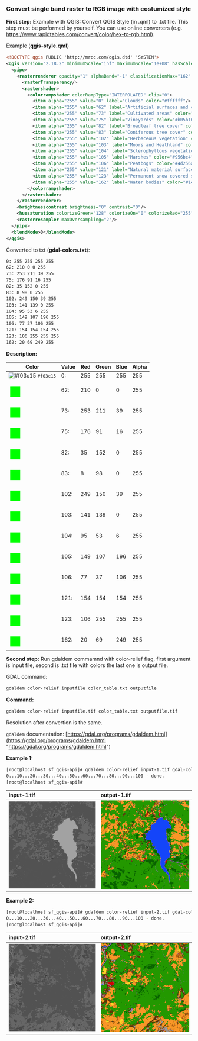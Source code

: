 ### Convert single band raster to RGB image with costumized style

**First step:**
Example with QGIS:
Convert QGIS Style (in .qml) to .txt file.
This step must be performed by yourself.
You can use online converters (e.g. https://www.rapidtables.com/convert/color/hex-to-rgb.html).

Example (**qgis-style.qml**)
```xml
<!DOCTYPE qgis PUBLIC 'http://mrcc.com/qgis.dtd' 'SYSTEM'>
<qgis version="2.18.2" minimumScale="inf" maximumScale="1e+08" hasScaleBasedVisibilityFlag="0">
  <pipe>
    <rasterrenderer opacity="1" alphaBand="-1" classificationMax="162" classificationMinMaxOrigin="CumulativeCutFullExtentEstimated" band="1" classificationMin="5" type="singlebandpseudocolor">
      <rasterTransparency/>
      <rastershader>
        <colorrampshader colorRampType="INTERPOLATED" clip="0">
          <item alpha="255" value="0" label="Clouds" color="#ffffff"/>
          <item alpha="255" value="62" label="Artificial surfaces and constructions" color="#d20000"/>
          <item alpha="255" value="73" label="Cultivated areas" color="#fdd327"/>
          <item alpha="255" value="75" label="Vineyards" color="#b05b10"/>
          <item alpha="255" value="82" label="Broadleaf tree cover" color="#239800"/>
          <item alpha="255" value="83" label="Coniferous tree cover" color="#086200"/>
          <item alpha="255" value="102" label="Herbaceous vegetation" color="#f99627"/>
          <item alpha="255" value="103" label="Moors and Heathland" color="#8d8b00"/>
          <item alpha="255" value="104" label="Sclerophyllous vegetation" color="#5f3506"/>
          <item alpha="255" value="105" label="Marshes" color="#956bc4"/>
          <item alpha="255" value="106" label="Peatbogs" color="#4d256a"/>
          <item alpha="255" value="121" label="Natural material surfaces" color="#9a9a9a"/>
          <item alpha="255" value="123" label="Permanent snow covered surfaces" color="#6affff"/>
          <item alpha="255" value="162" label="Water bodies" color="#1445f9"/>
        </colorrampshader>
      </rastershader>
    </rasterrenderer>
    <brightnesscontrast brightness="0" contrast="0"/>
    <huesaturation colorizeGreen="128" colorizeOn="0" colorizeRed="255" colorizeBlue="128" grayscaleMode="0" saturation="0" colorizeStrength="100"/>
    <rasterresampler maxOversampling="2"/>
  </pipe>
  <blendMode>0</blendMode>
</qgis>

```
Converted to txt (**gdal-colors.txt**):
```txt
0: 255 255 255 255
62: 210 0 0 255
73: 253 211 39 255
75: 176 91 16 255
82: 35 152 0 255
83: 8 98 0 255
102: 249 150 39 255
103: 141 139 0 255
104: 95 53 6 255
105: 149 107 196 255
106: 77 37 106 255
121: 154 154 154 255
123: 106 255 255 255
162: 20 69 249 255
```

**Description:**

|   Color   |   Value   |   Red   |   Green   |   Blue   |   Alpha   |
| ------------ | ------------ | ------------ | ------------ | ------------ | ------------ |
|   ![#f03c15](https://placehold.it/15/f03c15/000000?text=+) `#f03c15`   |   0:   |   255   |   255   |   255   |   255   |
|   <span style="color:#00FF00;font-size:3em;">&#9724;</span>   |   62:   |   210   |   0   |   0   |   255   |
|   <span style="color:#00FF00;font-size:3em;">&#9724;</span>   |   73:   |   253   |   211   |   39   |   255   |
|   <span style="color:#00FF00;font-size:3em;">&#9724;</span>   |   75:   |   176   |   91   |   16   |   255   |
|   <span style="color:#00FF00;font-size:3em;">&#9724;</span>   |   82:   |   35   |   152   |   0   |   255   |
|   <span style="color:#00FF00;font-size:3em;">&#9724;</span>   |   83:   |   8   |   98   |   0   |   255   |
|   <span style="color:#00FF00;font-size:3em;">&#9724;</span>   |   102:   |   249   |   150   |   39   |   255   |
|   <span style="color:#00FF00;font-size:3em;">&#9724;</span>   |   103:   |   141   |   139   |   0   |   255   |
|   <span style="color:#00FF00;font-size:3em;">&#9724;</span>   |   104:   |   95   |   53   |   6   |   255   |
|   <span style="color:#00FF00;font-size:3em;">&#9724;</span>   |   105:   |   149   |   107   |   196   |   255   |
|   <span style="color:#00FF00;font-size:3em;">&#9724;</span>   |   106:   |   77   |   37   |   106   |   255   |
|   <span style="color:#00FF00;font-size:3em;">&#9724;</span>   |   121:   |   154   |   154   |   154   |   255   |
|   <span style="color:#00FF00;font-size:3em;">&#9724;</span>   |   123:   |   106   |   255   |   255   |   255   |
|   <span style="color:#00FF00;font-size:3em;">&#9724;</span>   |   162:   |   20   |   69   |   249   |   255   |

**Second step:**
Run gdaldem commamnd with color-relief flag, first argument is input file, second is .txt file with colors the last one is output file.

GDAL command:
```bash
gdaldem color-relief inputfile color_table.txt outputfile
```

**Command:**

```bash
gdaldem color-relief inputfile.tif color_table.txt outputfile.tif
```

Resolution after convertion is the same.

```gdaldem``` documentation:
[https://gdal.org/programs/gdaldem.html](https://gdal.org/programs/gdaldem.html "https://gdal.org/programs/gdaldem.html")

**Example 1:**
```bash
[root@localhost sf_qgis-api]# gdaldem color-relief input-1.tif gdal-colors.txt output-1.tif
0...10...20...30...40...50...60...70...80...90...100 - done.
[root@localhost sf_qgis-api]#
```
| input-1.tif | output-1.tif |
| :------------ | :------------ |
![input-1.tif](https://github.com/lazyspot/gdal-tools/blob/master/qgis-style-save-as-image/img/input-1.png) | ![output-1.tif](https://github.com/lazyspot/gdal-tools/blob/master/qgis-style-save-as-image/img/output-1.png) |

**Example 2:**
```bash
[root@localhost sf_qgis-api]# gdaldem color-relief input-2.tif gdal-colors.txt output-2.tif
0...10...20...30...40...50...60...70...80...90...100 - done.
[root@localhost sf_qgis-api]#
```
| input-2.tif | output-2.tif |
| :------------ | :------------ |
| ![input-2.tif](https://github.com/lazyspot/gdal-tools/blob/master/qgis-style-save-as-image/img/input-2.png) | ![output-2.tif](https://github.com/lazyspot/gdal-tools/blob/master/qgis-style-save-as-image/img/output-2.png) |
